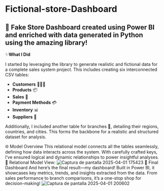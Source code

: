 # Fictional-store-Dashboard
🛒 Fake Store Dashboard created using Power BI and enriched with data generated in Python using the amazing  library!
---
✨**What I Did** 

I started by leveraging the  library to generate realistic and fictional data for a complete sales system project. This includes creating six interconnected CSV tables:
- **Customers** 🧑‍🤝‍🧑  
- **Products** 📦  
- **Sales** 💸  
- **Payment Methods** 💳  
- **Inventory** 📊  
- **Suppliers** 🚚

Additionally, I included another table for branches 🏢, detailing their regions, countries, and cities. This forms the backbone for a realistic and structured dataset for analysis.

🌐 Model Overview
This relational model connects all the tables seamlessly, defining how data interacts across the system. With carefully crafted keys, I’ve ensured logical and dynamic relationships to power insightful analyses.
📸 Relational Model View:
![Captura de pantalla 2025-04-01 175423](https://github.com/user-attachments/assets/270fb675-01d5-4616-92d3-ac62900974ef)
🎯 Final Dashboard
And here’s the final result—my dashboard! Built in Power BI, it showcases key metrics, trends, and insights extracted from the data. From sales performance to branch comparisons, it’s a one-stop shop for decision-making!
![Captura de pantalla 2025-04-01 200602](https://github.com/user-attachments/assets/39a78e9f-1af1-4cc2-98f4-42520db43899)
